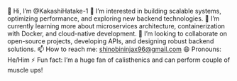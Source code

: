 👋 Hi, I’m @KakashiHatake-1
👀 I’m interested in building scalable systems, optimizing performance, and exploring new backend technologies.
🌱 I’m currently learning more about microservices architecture, containerization with Docker, and cloud-native development.
💞️ I’m looking to collaborate on open-source projects, developing APIs, and designing robust backend solutions.
📫 How to reach me: shinobininjax96@gmail.com 
😄 Pronouns: He/Him
⚡ Fun fact: I’m a huge fan of calisthenics and can perform couple of muscle ups!
